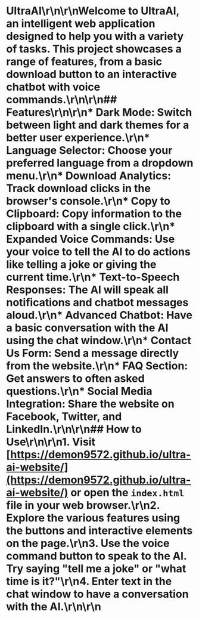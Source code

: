 # UltraAI\r\n\r\nWelcome to UltraAI, an intelligent web application designed to help you with a variety of tasks. This project showcases a range of features, from a basic download button to an interactive chatbot with voice commands.\r\n\r\n## Features\r\n\r\n*   **Dark Mode**: Switch between light and dark themes for a better user experience.\r\n*   **Language Selector**: Choose your preferred language from a dropdown menu.\r\n*   **Download Analytics**: Track download clicks in the browser's console.\r\n*   **Copy to Clipboard**: Copy information to the clipboard with a single click.\r\n*   **Expanded Voice Commands**: Use your voice to tell the AI to do actions like telling a joke or giving the current time.\r\n*   **Text-to-Speech Responses**: The AI will speak all notifications and chatbot messages aloud.\r\n*   **Advanced Chatbot**: Have a basic conversation with the AI using the chat window.\r\n*   **Contact Us Form**: Send a message directly from the website.\r\n*   **FAQ Section**: Get answers to often asked questions.\r\n*   **Social Media Integration**: Share the website on Facebook, Twitter, and LinkedIn.\r\n\r\n## How to Use\r\n\r\n1.  Visit [https://demon9572.github.io/ultra-ai-website/](https://demon9572.github.io/ultra-ai-website/) or open the `index.html` file in your web browser.\r\n2.  Explore the various features using the buttons and interactive elements on the page.\r\n3.  Use the voice command button to speak to the AI. Try saying \"tell me a joke\" or \"what time is it?\"\r\n4.  Enter text in the chat window to have a conversation with the AI.\r\n\r\n
